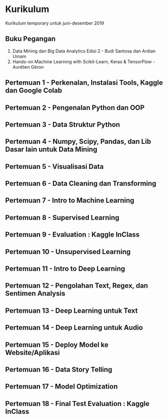 # Kurikulum
Kurikulum temporary untuk juni-desember 2019

## Buku Pegangan
1. Data Mining dan Big Data Analytics Edisi 2 - Budi Santosa dan Ardian Umam
2. Hands-on Machine Learning with Scikit-Learn, Keras & TensorFlow - Aurélien Géron

## Pertemuan 1 - Perkenalan, Instalasi Tools, Kaggle dan Google Colab

## Pertemuan 2 - Pengenalan Python dan OOP

## Pertemuan 3 - Data Struktur Python

## Pertemuan 4 - Numpy, Scipy, Pandas, dan Lib Dasar lain untuk Data Mining

## Pertemuan 5 - Visualisasi Data

## Pertemuan 6 - Data Cleaning dan Transforming

## Pertemuan 7 - Intro to Machine Learning

## Pertemuan 8 - Supervised Learning

## Pertemuan 9 - Evaluation : Kaggle InClass

## Pertemuan 10 - Unsupervised Learning

## Pertemuan 11 - Intro to Deep Learning

## Pertemuan 12 - Pengolahan Text, Regex, dan Sentimen Analysis

## Pertemuan 13 - Deep Learning untuk Text

## Pertemuan 14 - Deep Learning untuk Audio

## Pertemuan 15 - Deploy Model ke Website/Aplikasi

## Pertemuan 16 - Data Story Telling

## Pertemuan 17 - Model Optimization

## Pertemuan 18 - Final Test Evaluation : Kaggle InClass
